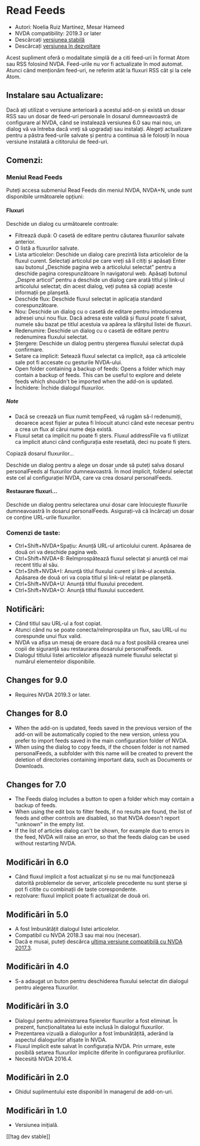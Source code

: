 # Read Feeds #

* Autori: Noelia Ruiz Martínez, Mesar Hameed
* NVDA compatibility: 2019.3 or later
* Descărcați [versiunea stabilă][1]
* Descărcați [versiunea în dezvoltare][2]

Acest supliment oferă o modalitate simplă de a citi feed-uri în format Atom
sau RSS folosind NVDA. Feed-urile nu vor fi actualizate în mod
automat. Atunci când menționăm feed-uri, ne referim atât la fluxuri RSS cât
și la cele Atom.

## Instalare sau Actualizare: ##

Dacă ați utilizat o versiune anterioară a acestui add-on și există un dosar
RSS sau un dosar de feed-uri personale în dosarul dumneavoastră de
configurare al NVDA, când se instalează versiunea 6.0 sau mai nou, un dialog
vă va întreba dacă vreți să upgradați sau instalați. Alegeți actualizare
pentru a păstra feed-urile salvate și pentru a continua să le folosiți în
noua versiune instalată a cititorului de feed-uri.

## Comenzi: ##

### Meniul Read Feeds  ###

Puteți accesa submeniul Read Feeds din meniul NVDA, NVDA+N, unde sunt
disponibile următoarele opțiuni:

#### Fluxuri ####

Deschide un dialog cu următoarele controale:

* Filtrează după: O casetă de editare pentru căutarea fluxurilor salvate
  anterior.
* O listă a fluxurilor salvate.
* Lista articolelor: Deschide un dialog care  prezintă lista articolelor de
  la fluxul curent. Selectați articolul pe care vreți să îl citiți și
  apăsați Enter sau butonul „Deschide pagina web a articolului selectat”
  pentru a deschide pagina corespunzătoare în navigatorul web. Apăsați
  butonul „Despre articol” pentru a deschide un dialog care arată titlul și
  link-ul articolului selectat; din acest dialog, veți putea să copiați
  aceste informații pe planșetă.
* Deschide flux: Deschide fluxul selectat in aplicația standard
  corespunzătoare.
* Nou: Deschide un dialog cu o casetă de editare pentru introducerea adresei
  unui nou flux. Dacă adresa este validă și fluxul poate fi salvat, numele
  său bazat pe titlul acestuia va apărea la sfârșitul listei de fluxuri.
* Redenumire: Deschide un dialog cu o casetă de editare pentru redenumirea
  fluxului selectat.
* Ștergere: Deschide un dialog pentru ștergerea fluxului selectat după
  confirmare.
* Setare ca implicit: Setează fluxul selectat ca implicit, așa că articolele
  sale pot fi accesate cu gesturile NVDA-ului.
* Open folder containing a backup of feeds: Opens a folder which may contain
  a backup of feeds. This can be useful to explore and delete feeds which
  shouldn't be imported when the add-on is updated.
* Închidere: Închide dialogul fluxurilor.

##### Note #####

* Dacă se creează un flux numit tempFeed, vă rugăm să-l redenumiți, deoarece
  acest fișier ar putea fi înlocuit atunci când este necesar pentru a crea
  un flux al cărui nume deja există.
* Fluxul setat ca implicit nu poate fi șters. Fluxul addressFile va fi
  utilizat ca implicit atunci când configurația este resetată, deci nu poate
  fi șters.

Copiază dosarul fluxurilor... 

Deschide un dialog pentru a alege un dosar unde să puteți salva dosarul
personalFeeds al fluxurilor dumneavoastră. În mod implicit, folderul
selectat este cel al configurației NVDA, care va crea dosarul personalFeeds.

#### Restaurare fluxuri... ####

Deschide un dialog pentru selectarea unui dosar care înlocuiește fluxurile
dumneavoastră în dosarul personalFeeds. Asigurați-vă că încărcați un dosar
ce conține URL-urile fluxurilor.

### Comenzi de taste: ###

* Ctrl+Shift+NVDA+Spațiu: Anunță URL-ul articolului curent. Apăsarea de două
  ori va deschide pagina web.
* Ctrl+Shift+NVDA+8: Reîmprospătează fluxul selectat și anunță cel mai
  recent titlu al său.
* Ctrl+Shift+NVDA+I: Anunță titlul fluxului curent și link-ul
  acestuia. Apăsarea de două ori va copia titlul și link-ul relatat pe
  planșetă.
* Ctrl+Shift+NVDA+U: Anunță titlul fluxului precedent.
* Ctrl+Shift+NVDA+O: Anunță titlul fluxului succedent.

## Notificări: ##

* Când titlul sau URL-ul a fost copiat.
* Atunci când nu se poate conecta/reîmprospăta un flux, sau URL-ul nu
  corespunde unui flux valid.
* NVDA va afișa un mesaj de eroare dacă nu a fost posibilă crearea unei
  copii de siguranță sau restaurarea dosarului personalFeeds.
* Dialogul titlului listei articolelor afișează numele fluxului selectat și
  numărul elementelor disponibile.

## Changes for 9.0 ##

* Requires NVDA 2019.3 or later.

## Changes for 8.0 ##

* When the add-on is updated, feeds saved in the previous version of the
  add-on will be automatically copied to the new version, unless you prefer
  to import feeds saved in the main configuration folder of NVDA.
* When using the dialog to copy feeds, if the chosen folder is not named
  personalFeeds, a subfolder with this name will be created to prevent the
  deletion of directories containing important data, such as Documents or
  Downloads.

## Changes for 7.0 ##

* The Feeds dialog includes a button to open a folder which may contain a
  backup of feeds.
* When using the edit box to filter feeds, if no results are found, the list
  of feeds and other controls are disabled, so that NVDA doesn't report
  "unknown" in the empty list.
* If the list of articles dialog can't be shown, for example due to errors
  in the feed, NVDA will raise an error, so that the feeds dialog can be
  used without restarting NVDA.

## Modificări în 6.0 ##

* Când fluxul implicit a fost actualizat și nu se nu mai funcționează
  datorită problemelor de server, articolele precedente nu sunt șterse și
  pot fi citite cu combinații de taste corespondente.
* rezolvare: fluxul implicit poate fi actualizat de două ori.

## Modificări în 5.0 ##

* A fost îmbunătățit dialogul listei articolelor.
* Compatibil cu NVDA 2018.3 sau mai nou (necesar).
* Dacă e musai, puteți descărca [ultima versiune compatibilă cu NVDA
  2017.3][3].

## Modificări în 4.0 ##

* S-a adaugat un buton pentru deschiderea fluxului selectat din dialogul
  pentru alegerea fluxurilor.

## Modificări în 3.0 ##

* Dialogul pentru administrarea fișierelor fluxurilor a fost eliminat. În
  prezent, funcționalitatea lui este inclusă în dialogul fluxurilor.
* Prezentarea vizuală a dialogurilor a fost îmbunătățită, aderând la
  aspectul dialogurilor afișate în NVDA.
* Fluxul implicit este salvat în configurația NVDA. Prin urmare, este
  posibilă setarea fluxurilor implicite diferite în configurarea
  profilurilor.
* Necesită NVDA 2016.4.


## Modificări în 2.0 ##

* Ghidul suplimentului este disponibil în managerul de add-on-uri.

## Modificări în 1.0 ##

* Versiunea inițială.

[[!tag dev stable]]

[1]: https://addons.nvda-project.org/files/get.php?file=rf

[2]: https://addons.nvda-project.org/files/get.php?file=rf-dev

[3]: https://addons.nvda-project.org/files/get.php?file=rf-o
